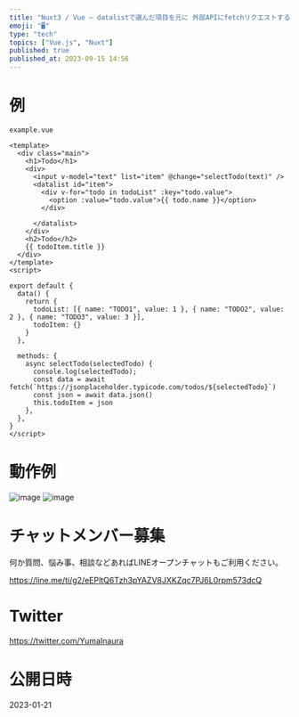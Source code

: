 ```yaml
---
title: "Nuxt3 / Vue – datalistで選んだ項目を元に 外部APIにfetchリクエストする例 ( @change イベントを検知す"
emoji: "🖥"
type: "tech"
topics: ["Vue.js", "Nuxt"]
published: true
published_at: 2023-09-15 14:56
---
```


# 例

`example.vue`

```vue
<template>
  <div class="main">
    <h1>Todo</h1>
    <div>
      <input v-model="text" list="item" @change="selectTodo(text)" />
      <datalist id="item">
        <div v-for="todo in todoList" :key="todo.value">
          <option :value="todo.value">{{ todo.name }}</option>
        </div>

      </datalist>
    </div>
    <h2>Todo</h2>
    {{ todoItem.title }}
  </div>
</template>
<script>

export default {
  data() {
    return {
      todoList: [{ name: "TODO1", value: 1 }, { name: "TODO2", value: 2 }, { name: "TODO3", value: 3 }],
      todoItem: {}
    }
  },

  methods: {
    async selectTodo(selectedTodo) {
      console.log(selectedTodo);
      const data = await fetch(`https://jsonplaceholder.typicode.com/todos/${selectedTodo}`)
      const json = await data.json()
      this.todoItem = json
    },
  },
}
</script>
```

# 動作例
![image](https://user-images.githubusercontent.com/13635059/213841489-0b3cca07-0a76-4d45-8e5b-6fbd9835ef33.png)
![image](https://user-images.githubusercontent.com/13635059/213841491-a6e49e47-26f7-43e7-9276-ca31a49b6977.png)



# チャットメンバー募集


何か質問、悩み事、相談などあればLINEオープンチャットもご利用ください。

https://line.me/ti/g2/eEPltQ6Tzh3pYAZV8JXKZqc7PJ6L0rpm573dcQ


# Twitter

https://twitter.com/YumaInaura


# 公開日時

2023-01-21
